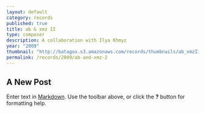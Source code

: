 ```yaml
---
layout: default
category: records
published: true
title: ab & xmz II
type: composer
description: A collaboration with Ilya Khmyz
year: "2009"
thumbnail: "http://batagov.s3.amazonaws.com/records/thumbnails/ab_xmzII.jpg"
permalink: /records/2009/ab-and-xmz-2
---
```


## A New Post

Enter text in [Markdown](http://daringfireball.net/projects/markdown/). Use the toolbar above, or click the **?** button for formatting help.
